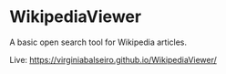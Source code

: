 # WikipediaViewer

A basic open search tool for Wikipedia articles.

Live: https://virginiabalseiro.github.io/WikipediaViewer/
